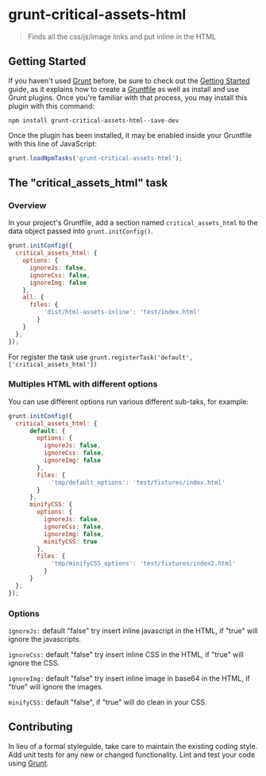 # grunt-critical-assets-html

> Finds all the css/js/image links and put inline in the HTML

## Getting Started

If you haven't used [Grunt](http://gruntjs.com/) before, be sure to check out the [Getting Started](http://gruntjs.com/getting-started) guide, as it explains how to create a [Gruntfile](http://gruntjs.com/sample-gruntfile) as well as install and use Grunt plugins. Once you're familiar with that process, you may install this plugin with this command:

```shell
npm install grunt-critical-assets-html--save-dev
```

Once the plugin has been installed, it may be enabled inside your Gruntfile with this line of JavaScript:

```js
grunt.loadNpmTasks('grunt-critical-assets-html');
```

## The "critical_assets_html" task

### Overview
In your project's Gruntfile, add a section named `critical_assets_html` to the data object passed into `grunt.initConfig()`.

```js
grunt.initConfig({
  critical_assets_html: {
    options: {
      ignoreJs: false,
      ignoreCss: false,
      ignoreImg: false
    },
    all: {
      files: {
          'dist/html-assets-inline': 'test/index.html'
        }
    }
  },
});
```
For register the task use `grunt.registerTask('default', ['critical_assets_html'])`

### Multiples HTML with different options

You can use different options run various different sub-taks, for example:

```js
grunt.initConfig({
  critical_assets_html: {
      default: {
        options: {
          ignoreJs: false,
          ignoreCss: false,
          ignoreImg: false
        },
        files: {
            'tmp/default_options': 'test/fixtures/index.html'
        }        
      },
      minifyCSS: {
        options: {
          ignoreJs: false,
          ignoreCss: false,
          ignoreImg: false,
          minifyCSS: true
        },
        files: {
            'tmp/minifyCSS_options': 'test/fixtures/index2.html'
          }        
      }
  },
});
```


### Options
`ignoreJs:` default "false" try insert inline javascript in the HTML, if "true" will ignore the javascripts.

`ignoreCss:` default "false" try insert inline CSS in the HTML, if "true" will ignore the CSS.

`ignoreImg:` default "false" try insert inline image in base64 in the HTML, if "true" will ignore the images.

`minifyCSS:` default "false", if "true" will do clean in your CSS.

## Contributing
In lieu of a formal styleguide, take care to maintain the existing coding style. Add unit tests for any new or changed functionality. Lint and test your code using [Grunt](http://gruntjs.com/).
